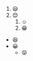 1. :smiley:
2. :blush:
    1. :relaxed:
    2. :grin:
* :satisfied:
* :grinning:
    * :stuck_out_tongue_closed_eyes:
